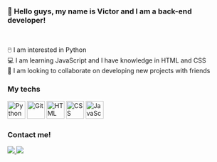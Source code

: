 ### 👋 Hello guys, my name is Victor and I am a back-end developer!

<br>

🖱️ I am interested in Python <br>
💻 I am learning JavaScript and I have knowledge in HTML and CSS <br>
👀 I am looking to collaborate on developing new projects with friends <br>

### My techs
<img alt="Python" src="https://s3.dualstack.us-east-2.amazonaws.com/pythondotorg-assets/media/community/logos/python-logo-only.png" width=40 height=40 /> <img alt="Git" src="https://cdn.jsdelivr.net/gh/devicons/devicon/icons/git/git-original.svg" width=40 height=40 /> <img alt="HTML" src="https://cdn.jsdelivr.net/gh/devicons/devicon/icons/html5/html5-original.svg" width=40 height=40 /> <img alt="CSS" src="https://cdn.jsdelivr.net/gh/devicons/devicon/icons/css3/css3-original.svg" width=40 height=40 /> <img alt="JavaScript" src="https://cdn.jsdelivr.net/gh/devicons/devicon/icons/javascript/javascript-original.svg" width=40 height=40 />
  
### Contact me!
  <a href="mailto:victorngomes@gmail.com"><img src="https://img.shields.io/badge/Gmail-D14836?style=for-the-badge&logo=gmail&logoColor=white" target="_blank"> </a> <a href="https://www.linkedin.com/in/victornunesg" target="_blank"><img src="https://img.shields.io/badge/-LinkedIn-%230077B5?style=for-the-badge&logo=linkedin&logoColor=white" target="_blank"></a>
 
